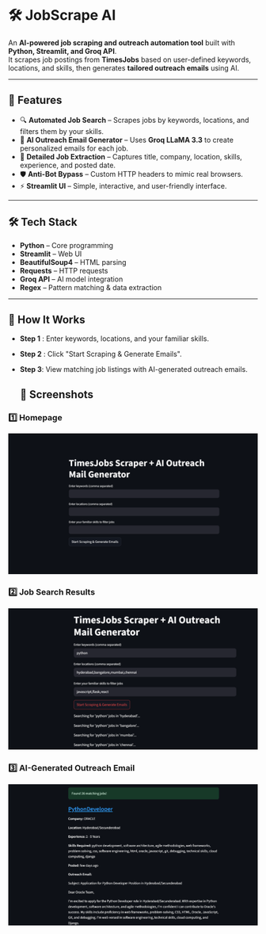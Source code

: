 # 🛠 JobScrape AI

An **AI-powered job scraping and outreach automation tool** built with **Python, Streamlit, and Groq API**.  
It scrapes job postings from **TimesJobs** based on user-defined keywords, locations, and skills, then generates **tailored outreach emails** using AI.

---

## 🚀 Features

- 🔍 **Automated Job Search** – Scrapes jobs by keywords, locations, and filters them by your skills.  
- 🧠 **AI Outreach Email Generator** – Uses **Groq LLaMA 3.3** to create personalized emails for each job.  
- 📑 **Detailed Job Extraction** – Captures title, company, location, skills, experience, and posted date.  
- 🛡 **Anti-Bot Bypass** – Custom HTTP headers to mimic real browsers.  
- ⚡ **Streamlit UI** – Simple, interactive, and user-friendly interface.  

---

## 🛠 Tech Stack

- **Python** – Core programming  
- **Streamlit** – Web UI  
- **BeautifulSoup4** – HTML parsing  
- **Requests** – HTTP requests  
- **Groq API** – AI model integration  
- **Regex** – Pattern matching & data extraction  

---

## 📸 How It Works
- **Step 1** : Enter keywords, locations, and your familiar skills.
- **Step 2** : Click "Start Scraping & Generate Emails".
- **Step 3**: View matching job listings with AI-generated outreach emails.

  ## 📸 Screenshots

### 1️⃣ Homepage
![Homepage](https://raw.githubusercontent.com/sanskrithi31/job_finder/main/assets/Img1.png)

### 2️⃣ Job Search Results
![Results](https://raw.githubusercontent.com/sanskrithi31/job_finder/main/assets/Img2.png)

### 3️⃣ AI-Generated Outreach Email
![Outreach Email](https://raw.githubusercontent.com/sanskrithi31/job_finder/main/assets/Img3.png)


